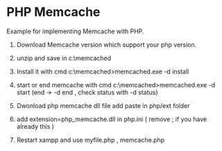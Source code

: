 # PHP Memcache

Example for implementing Memcache with PHP.

1) Download Memcache version which support your php version.

2) unzip and save in c:\\memcached

3) Install it with cmd  c:\memcached>memcached.exe -d install

4) start or end memcache with cmd c:\memcached>memcached.exe -d start  (end -> -d end  , check status with -d status)  

5) Dwonload php memcache dll file add paste in php/ext folder

6) add extension=php_memcache.dll in php.ini ( remove ; if you have already this )

7) Restart xampp and use myfile.php , memcache.php

